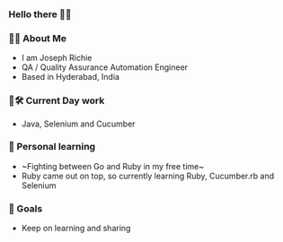 ### Hello there 👋🙏

### 🙋‍♂️ About Me

* I am Joseph Richie
* QA / Quality Assurance Automation Engineer
* Based in Hyderabad, India


### 💼🛠 Current Day work 
* Java, Selenium and Cucumber


### 🌱 Personal learning 
* ~Fighting between Go and Ruby in my free time~
* Ruby came out on top, so currently learning Ruby, Cucumber.rb and Selenium


### 🎯 Goals
* Keep on learning and sharing


<!--
**JosefRichie13/JosefRichie13** is a ✨ _special_ ✨ repository because its `README.md` (this file) appears on your GitHub profile.

Here are some ideas to get you started:

- 🔭 I’m currently working on ...
- 🌱 I’m currently learning ...
- 👯 I’m looking to collaborate on ...
- 🤔 I’m looking for help with ...
- 💬 Ask me about ...
- 📫 How to reach me: ...
- 😄 Pronouns: ...
- ⚡ Fun fact: ...
-->
